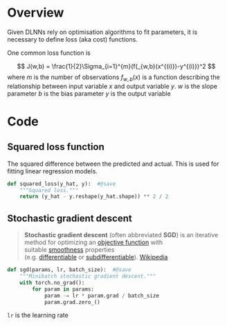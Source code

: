 # Overview
Given DLNNs rely on optimisation algorithms to fit parameters, it is necessary to define loss (aka cost) functions.

One common loss function is 

$$ J(w,b) = \frac{1}{2}\Sigma_{i=1}^{m}(f(_{w,b}(x^{(i)})-y^{(i)})^2 $$
where
$m$ is the number of observations
$f_{w,b}(x)$ is a function describing the relationship between input variable $x$ and output variable $y$. 
$w$ is the slope parameter
$b$ is the bias parameter
$y$ is the output variable

# Code
## Squared loss function
The squared difference between the predicted and actual. This is used for fitting linear regression models.
```python
def squared_loss(y_hat, y):  #@save
    """Squared loss."""
    return (y_hat - y.reshape(y_hat.shape)) ** 2 / 2
```

## Stochastic gradient descent
> **Stochastic gradient descent** (often abbreviated **SGD**) is an iterative method for optimizing an [objective function](https://en.wikipedia.org/wiki/Objective_function "Objective function") with suitable [smoothness](https://en.wikipedia.org/wiki/Smoothness "Smoothness") properties (e.g. [differentiable](https://en.wikipedia.org/wiki/Differentiable_function "Differentiable function") or [subdifferentiable](https://en.wikipedia.org/wiki/Subgradient_method "Subgradient method")).
[Wikipedia](https://en.wikipedia.org/wiki/Stochastic_gradient_descent)

```python
def sgd(params, lr, batch_size):  #@save
    """Minibatch stochastic gradient descent."""
    with torch.no_grad():
        for param in params:
            param -= lr * param.grad / batch_size
            param.grad.zero_()
```

`lr` is the learning rate
